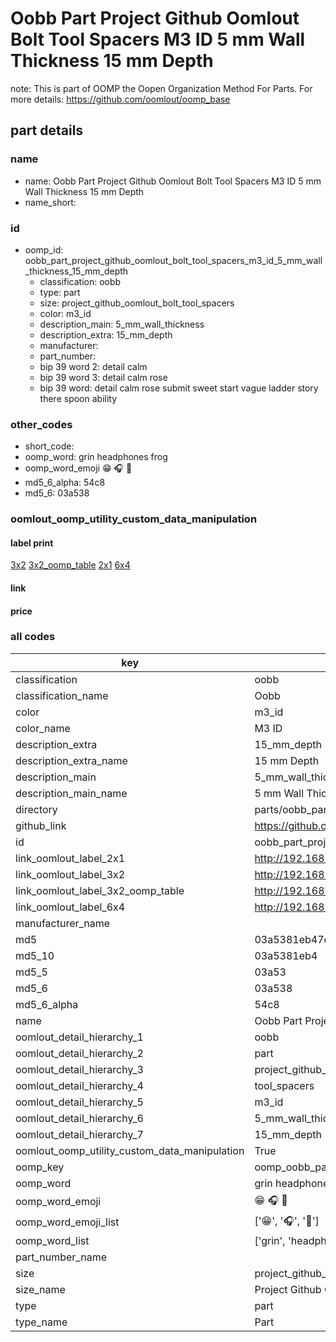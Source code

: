 # Oobb Part Project Github Oomlout Bolt Tool Spacers M3 ID 5 mm Wall Thickness 15 mm Depth  

note: This is part of OOMP the Oopen Organization Method For Parts. For more details: https://github.com/oomlout/oomp_base

##  part details
  







### name
* name: Oobb Part Project Github Oomlout Bolt Tool Spacers M3 ID 5 mm Wall Thickness 15 mm Depth
* name_short: 
### id
* oomp_id: oobb_part_project_github_oomlout_bolt_tool_spacers_m3_id_5_mm_wall_thickness_15_mm_depth
  * classification: oobb
  * type: part
  * size: project_github_oomlout_bolt_tool_spacers
  * color: m3_id
  * description_main: 5_mm_wall_thickness
  * description_extra: 15_mm_depth
  * manufacturer: 
  * part_number: 
  * bip 39 word 2: detail calm
  * bip 39 word 3: detail calm rose
  * bip 39 word: detail calm rose submit sweet start vague ladder story there spoon ability

### other_codes
* short_code: 
* oomp_word: grin headphones frog
* oomp_word_emoji :grin: :headphones: :frog:
* md5_6_alpha: 54c8
* md5_6: 03a538






### oomlout_oomp_utility_custom_data_manipulation
#### label print
[3x2](http://192.168.1.245:1112/?label=oomp%2054c8)
[3x2_oomp_table](http://192.168.1.108:1112/?label=oomp%2054c8)
[2x1](http://192.168.1.242:1112/?label=oomp%2054c8)
[6x4](http://192.168.1.55:1112/?label=oomp%2054c8)    

#### link

                              

#### price







### all codes 
| key | value |  
| --- | --- |  
| classification | oobb |  
| classification_name | Oobb |  
| color | m3_id |  
| color_name | M3 ID |  
| description_extra | 15_mm_depth |  
| description_extra_name | 15 mm Depth |  
| description_main | 5_mm_wall_thickness |  
| description_main_name | 5 mm Wall Thickness |  
| directory | parts/oobb_part_project_github_oomlout_bolt_tool_spacers_m3_id_5_mm_wall_thickness_15_mm_depth |  
| github_link | https://github.com/oomlout/oomlout_oomp_part_src/tree/main/parts/oobb_part_project_github_oomlout_bolt_tool_spacers_m3_id_5_mm_wall_thickness_15_mm_depth |  
| id | oobb_part_project_github_oomlout_bolt_tool_spacers_m3_id_5_mm_wall_thickness_15_mm_depth |  
| link_oomlout_label_2x1 | http://192.168.1.242:1112/?label=oomp%2054c8 |  
| link_oomlout_label_3x2 | http://192.168.1.245:1112/?label=oomp%2054c8 |  
| link_oomlout_label_3x2_oomp_table | http://192.168.1.108:1112/?label=oomp%2054c8 |  
| link_oomlout_label_6x4 | http://192.168.1.55:1112/?label=oomp%2054c8 |  
| manufacturer_name |  |  
| md5 | 03a5381eb47c7e1752eddd81780821e2 |  
| md5_10 | 03a5381eb4 |  
| md5_5 | 03a53 |  
| md5_6 | 03a538 |  
| md5_6_alpha | 54c8 |  
| name | Oobb Part Project Github Oomlout Bolt Tool Spacers M3 ID 5 mm Wall Thickness 15 mm Depth |  
| oomlout_detail_hierarchy_1 | oobb |  
| oomlout_detail_hierarchy_2 | part |  
| oomlout_detail_hierarchy_3 | project_github_bolt |  
| oomlout_detail_hierarchy_4 | tool_spacers |  
| oomlout_detail_hierarchy_5 | m3_id |  
| oomlout_detail_hierarchy_6 | 5_mm_wall_thickness |  
| oomlout_detail_hierarchy_7 | 15_mm_depth |  
| oomlout_oomp_utility_custom_data_manipulation | True |  
| oomp_key | oomp_oobb_part_project_github_oomlout_bolt_tool_spacers_m3_id_5_mm_wall_thickness_15_mm_depth |  
| oomp_word | grin headphones frog |  
| oomp_word_emoji | :grin: :headphones: :frog: |  
| oomp_word_emoji_list | [':grin:', ':headphones:', ':frog:'] |  
| oomp_word_list | ['grin', 'headphones', 'frog'] |  
| part_number_name |  |  
| size | project_github_oomlout_bolt_tool_spacers |  
| size_name | Project Github Oomlout Bolt Tool Spacers |  
| type | part |  
| type_name | Part |  
